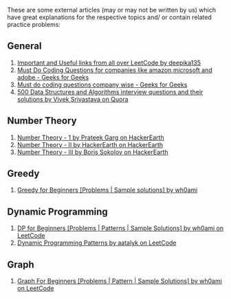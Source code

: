 These are some external articles (may or may not be written by us) which have great explanations for the respective topics and/ or contain related practice problems:

## General

1. [Important and Useful links from all over LeetCode by deepika135](https://leetcode.com/discuss/general-discussion/665604/important-and-useful-links-from-all-over-the-leetcode)
2. [Must Do Coding Questions for companies like amazon,microsoft and adobe - Geeks for Geeks](https://www.geeksforgeeks.org/must-do-coding-questions-for-companies-like-amazon-microsoft-adobe/)
3. [Must do coding questions company wise - Geeks for Geeks](https://www.geeksforgeeks.org/must-coding-questions-company-wise/?ref=lbp)
4. [500 Data Structures and Algorithms interview questions and their solutions by Vivek Srivastava on Quora](https://www.quora.com/q/techiedelight/500-Data-Structures-and-Algorithms-interview-questions-and-their-solutions)

## Number Theory

1. [Number Theory - 1 by Prateek Garg on HackerEarth](https://www.hackerearth.com/practice/notes/number-theory-1/)
2. [Number Theory - II by HackerEarth on HackerEarth](https://www.hackerearth.com/practice/notes/number-theory-ii/)
3. [Number Theory - III by Boris Sokolov on HackerEarth](https://www.hackerearth.com/practice/notes/number-theory-iii/)

## Greedy

1. [Greedy for Beginners [Problems | Sample solutions] by wh0ami](https://leetcode.com/discuss/general-discussion/669996/greedy-for-beginners-problems-sample-solutions)

## Dynamic Programming

1. [DP for Beginners [Problems | Patterns | Sample Solutions] by wh0ami on LeetCode](https://leetcode.com/discuss/general-discussion/662866/DP-for-Beginners-Problems-or-Patterns-or-Sample-Solutions)
2. [Dynamic Programming Patterns by aatalyk on LeetCode](https://leetcode.com/discuss/general-discussion/458695/Dynamic-Programming-Patterns)

## Graph

1. [Graph For Beginners [Problems | Pattern | Sample Solutions] by wh0ami on LeetCode](https://leetcode.com/discuss/general-discussion/655708/Graph-For-Beginners-Problems-or-Pattern-or-Sample-Solutions)
